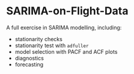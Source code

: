 # SARIMA-on-Flight-Data

A full exercise in SARIMA modelling, including:
- stationarity checks 
- stationarity test with $\texttt{adfuller}$
- model selection with PACF and ACF plots
- diagnostics
- forecasting
